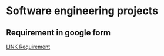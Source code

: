 # Software engineering projects

## Requirement in google form

[LINK Requirement](https://docs.google.com/forms/d/e/1FAIpQLSf6AgXbT_fwlhPnOTGwGzxmk2nNK89mOGkmMhegG2epnSjosA/viewform)
